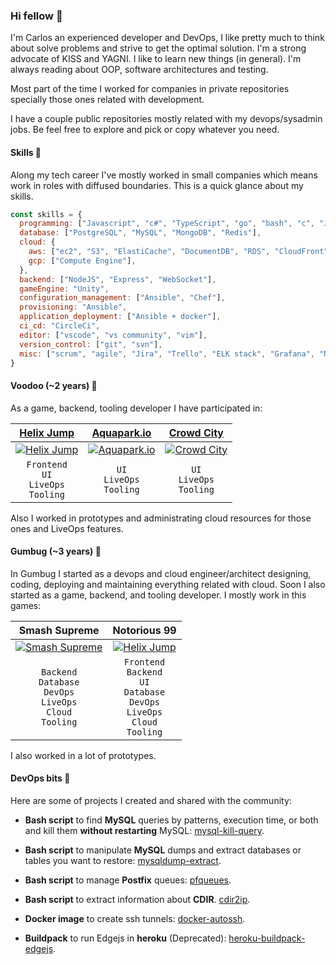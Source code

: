 ### Hi fellow 👋

I'm Carlos an experienced developer and DevOps, I like pretty much to think about solve problems and strive to get the optimal solution. I'm a strong advocate of KISS and YAGNI. I like to learn new things (in general). I'm always reading about OOP, software architectures and testing.

Most part of the time I worked for companies in private repositories specially those ones related with development. 

I have a couple public repositories mostly related with my devops/sysadmin jobs. Be feel free to explore and pick or copy whatever you need.

#### Skills 🥷

Along my tech career I've mostly worked in small companies which means work in roles with diffused boundaries. This is a quick glance about my skills.

```javascript
const skills = {
  programming: ["Javascript", "c#", "TypeScript", "go", "bash", "c", "Java"],
  database: ["PostgreSQL", "MySQL", "MongoDB", "Redis"],
  cloud: {
    aws: ["ec2", "S3", "ElastiCache", "DocumentDB", "RDS", "CloudFront"],
    gcp: ["Compute Engine"],
  },
  backend: ["NodeJS", "Express", "WebSocket"],
  gameEngine: "Unity",
  configuration_management: ["Ansible", "Chef"],
  provisioning: "Ansible",
  application_deployment: ["Ansible + docker"],
  ci_cd: "CircleCi",
  editor: ["vscode", "vs community", "vim"],
  version_control: ["git", "svn"],
  misc: ["scrum", "agile", "Jira", "Trello", "ELK stack", "Grafana", "New Relic", "netdata", "Unity Cloud Build", "github", "gitlab", "casual", "hyper-casual"]
}
``` 
#### Voodoo (~2 years) 🎊

As a game, backend, tooling developer I have participated in:

| [Helix Jump](https://apps.apple.com/es/app/helix-jump/id1345968745) | [Aquapark.io](https://apps.apple.com/es/app/aquapark-io/id1453989822) | [Crowd City](https://apps.apple.com/us/app/crowd-city/id1444062497) |
| :---: | :---: | :---: | 
| [![Helix Jump](http://img.youtube.com/vi/jhhqLsF074k/0.jpg)](http://www.youtube.com/watch?v=jhhqLsF074k) | [![Aquapark.io](http://img.youtube.com/vi/GBeLmwW__BY/0.jpg)](http://www.youtube.com/watch?v=GBeLmwW__BY) | [![Crowd City](http://img.youtube.com/vi/FL7UQiGJvdQ/0.jpg)](http://www.youtube.com/watch?v=FL7UQiGJvdQ)  |
| `Frontend`<br/> `UI`<br/>`LiveOps`<br/>`Tooling` | `UI`<br/>`LiveOps`<br/>`Tooling` | `UI`<br/>`LiveOps`<br/>`Tooling`|   

Also I worked in prototypes and administrating cloud resources for those ones and LiveOps features.

#### Gumbug (~3 years) 🎉

In Gumbug I started as a devops and cloud engineer/architect designing, coding, deploying and maintaining everything related with cloud. Soon I also started as a game, backend, and tooling developer. I mostly work in this games:

| Smash Supreme | Notorious 99 |
| :---: | :---: |
| [![Smash Supreme](http://img.youtube.com/vi/wmNJFQ48f0U/0.jpg)](http://www.youtube.com/watch?v=wmNJFQ48f0U) | [![Helix Jump](http://img.youtube.com/vi/ojWSzx2M5BM/0.jpg)](http://www.youtube.com/watch?v=ojWSzx2M5BM) |
| `Backend`<br/>`Database`<br/>`DevOps`<br/>`LiveOps`</br>`Cloud`<br/>`Tooling`|`Frontend`</br>`Backend`<br/>`UI`</br>`Database`<br/>`DevOps`<br/>`LiveOps`</br>`Cloud`<br/>`Tooling` |

I also worked in a lot of prototypes.

#### DevOps bits 🚀

Here are some of projects I created and shared with the community:

* **Bash script** to find **MySQL** queries by patterns, execution time, or both and kill them **without restarting** MySQL: [mysql-kill-query](https://github.com/cpcerrato/mysql-kill-query).
* **Bash script** to manipulate **MySQL** dumps and extract databases or tables you want to restore: [mysqldump-extract](https://github.com/cpcerrato/mysqldump-extract).

* **Bash script** to manage **Postfix** queues: [pfqueues](https://github.com/cpcerrato/pfqueues).
* **Bash script** to extract information about **CDIR**. [cdir2ip](https://github.com/cpcerrato/cdir2ips).

* **Docker image** to create ssh tunnels: [docker-autossh](https://github.com/cpcerrato/docker-autossh).

* **Buildpack** to run Edgejs in **heroku** (Deprecated): [heroku-buildpack-edgejs](https://github.com/cpcerrato/heroku-buildpack-edgejs).